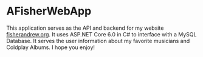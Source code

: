 # AFisherWebApp

This application serves as the API and backend for my website [fisherandrew.org](http://fisherandrew.org).  It uses ASP.NET Core 6.0 in C# to interface with a MySQL Database.  It serves the user information about my favorite musicians and Coldplay Albums.  I hope you enjoy!
